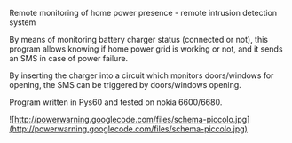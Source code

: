 Remote monitoring of home power presence - remote intrusion detection system

By means of monitoring battery charger status (connected or not), this program allows knowing if home power grid is working or not, and it sends an SMS in case of power failure.

By inserting the charger into a circuit which monitors doors/windows for opening, the SMS can be triggered by doors/windows opening.

Program written in Pys60 and tested on nokia 6600/6680.

![http://powerwarning.googlecode.com/files/schema-piccolo.jpg](http://powerwarning.googlecode.com/files/schema-piccolo.jpg)